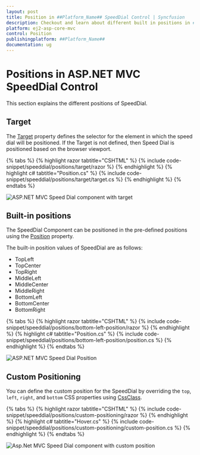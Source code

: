 ```yaml
---
layout: post
title: Position in ##Platform_Name## SpeedDial Control | Syncfusion
description: Checkout and learn about different built in positions in ##Platform_Name## SpeedDial control of Syncfusion Essential JS 2 and more details.
platform: ej2-asp-core-mvc
control: Position
publishingplatform: ##Platform_Name##
documentation: ug
---
```


# Positions in ASP.NET MVC SpeedDial Control

This section explains the different positions of SpeedDial.

## Target

The [Target](https://help.syncfusion.com/cr/aspnetmvc-js2/Syncfusion.EJ2.Buttons.SpeedDial.html#Syncfusion_EJ2_Buttons_SpeedDial_Target) property defines the selector for the element in which the speed dial will be positioned. If the Target is not defined, then Speed Dial is positioned based on the browser viewport.

{% tabs %}
{% highlight razor tabtitle="CSHTML" %}
{% include code-snippet/speeddial/positions/target/razor %}
{% endhighlight %}
{% highlight c# tabtitle="Position.cs" %}
{% include code-snippet/speeddial/positions/target/target.cs %}
{% endhighlight %}
{% endtabs %}

![ASP.NET MVC Speed Dial component with target](./images/SpeedDial-Target.png)

## Built-in positions

The SpeedDial Component can be positioned in the pre-defined positions using the [Position](https://help.syncfusion.com/cr/aspnetmvc-js2/Syncfusion.EJ2.Buttons.SpeedDial.html#Syncfusion_EJ2_Buttons_SpeedDial_Position) property.

The built-in position values of SpeedDial are as follows:

* TopLeft
* TopCenter
* TopRight
* MiddleLeft
* MiddleCenter
* MiddleRight
* BottomLeft
* BottomCenter
* BottomRight

{% tabs %}
{% highlight razor tabtitle="CSHTML" %}
{% include code-snippet/speeddial/positions/bottom-left-position/razor %}
{% endhighlight %}
{% highlight c# tabtitle="Position.cs" %}
{% include code-snippet/speeddial/positions/bottom-left-position/position.cs %}
{% endhighlight %}
{% endtabs %}

![ASP.NET MVC Speed Dial Position](./images/SpeedDial-Position.png)

## Custom Positioning

You can define the custom position for the SpeedDial by overriding the `top`, `left`, `right`, and `bottom` CSS properties using [CssClass](https://help.syncfusion.com/cr/aspnetmvc-js2/Syncfusion.EJ2.Buttons.SpeedDial.html#Syncfusion_EJ2_Buttons_SpeedDial_CssClass).

{% tabs %}
{% highlight razor tabtitle="CSHTML" %}
{% include code-snippet/speeddial/positions/custom-positioning/razor %}
{% endhighlight %}
{% highlight c# tabtitle="Hover.cs" %}
{% include code-snippet/speeddial/positions/custom-positioning/custom-position.cs %}
{% endhighlight %}
{% endtabs %}

![Asp.Net MVC Speed Dial component with custom position](images/SpeedDial-CustomPosition.png)
